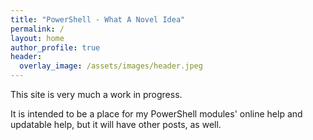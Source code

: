 ```yaml
---
title: "PowerShell - What A Novel Idea"
permalink: /
layout: home
author_profile: true
header:
  overlay_image: /assets/images/header.jpeg
---
```


This site is very much a work in progress.

It is intended to be a place for my PowerShell modules' online help and updatable help, but it will have other posts, as well.